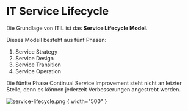 # IT Service Lifecycle

Die Grundlage von ITIL ist das **Service Lifecycle Model**. 

Dieses Modell besteht aus fünf Phasen:

1. Service Strategy
2. Service Design
3. Service Transition
4. Service Operation 

Die fünfte Phase Continual Service Improvement steht nicht an letzter Stelle, denn es können jederzeit Verbesserungen angestrebt werden.

![service-lifecycle.png](service-lifecycle.png) { width="500" }